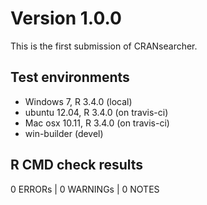 # Version 1.0.0
This is the first submission of CRANsearcher.

## Test environments
* Windows 7, R 3.4.0 (local)
* ubuntu 12.04, R 3.4.0 (on travis-ci)
* Mac osx 10.11, R 3.4.0  (on travis-ci)
* win-builder (devel)

## R CMD check results
0 ERRORs | 0 WARNINGs | 0 NOTES
